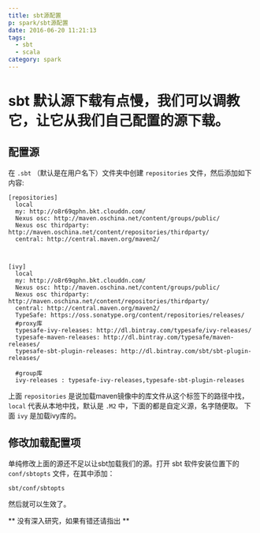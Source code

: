```yaml
---
title: sbt源配置
p: spark/sbt源配置
date: 2016-06-20 11:21:13
tags:
  - sbt
  - scala
category: spark
---
```


# sbt 默认源下载有点慢，我们可以调教它，让它从我们自己配置的源下载。

## 配置源
在 `.sbt` （默认是在用户名下）文件夹中创建 `repositories` 文件，然后添加如下内容:     
```
[repositories]
  local
  my: http://o8r69qphn.bkt.clouddn.com/
  Nexus osc: http://maven.oschina.net/content/groups/public/
  Nexus osc thirdparty: http://maven.oschina.net/content/repositories/thirdparty/
  central: http://central.maven.org/maven2/



[ivy]
  local
  my: http://o8r69qphn.bkt.clouddn.com/
  Nexus osc: http://maven.oschina.net/content/groups/public/
  Nexus osc thirdparty: http://maven.oschina.net/content/repositories/thirdparty/
  central: http://central.maven.org/maven2/
  TypeSafe: https://oss.sonatype.org/content/repositories/releases/
  #proxy库
  typesafe-ivy-releases: http://dl.bintray.com/typesafe/ivy-releases/
  typesafe-maven-releases: http://dl.bintray.com/typesafe/maven-releases/
  typesafe-sbt-plugin-releases: http://dl.bintray.com/sbt/sbt-plugin-releases/

  #group库
  ivy-releases : typesafe-ivy-releases,typesafe-sbt-plugin-releases
```

上面 `repositories` 是说加载maven镜像中的库文件从这个标签下的路径中找， `local` 代表从本地中找，默认是 `.M2` 中，下面的都是自定义源，名字随便取。
下面 `ivy` 是加载ivy库的。

## 修改加载配置项
单纯修改上面的源还不足以让sbt加载我们的源。打开 sbt 软件安装位置下的 `conf/sbtopts` 文件，在其中添加：    
```
sbt/conf/sbtopts
```
然后就可以生效了。

** 没有深入研究，如果有错还请指出 **
